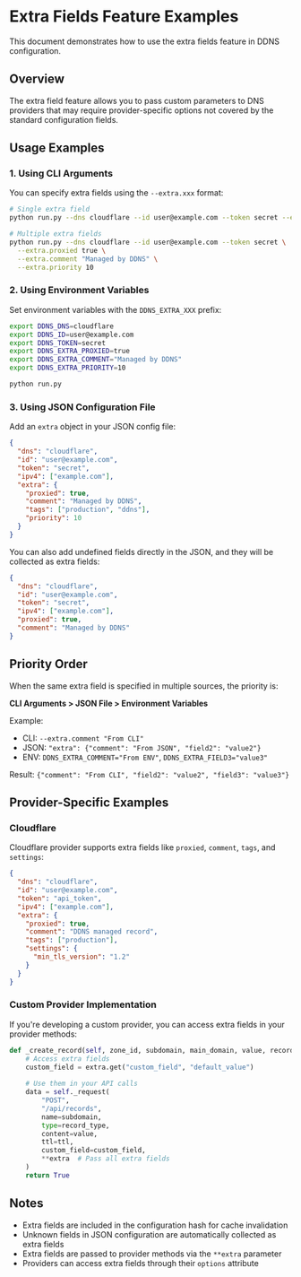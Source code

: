 # Extra Fields Feature Examples

This document demonstrates how to use the extra fields feature in DDNS configuration.

## Overview

The extra field feature allows you to pass custom parameters to DNS providers that may require provider-specific options not covered by the standard configuration fields.

## Usage Examples

### 1. Using CLI Arguments

You can specify extra fields using the `--extra.xxx` format:

```bash
# Single extra field
python run.py --dns cloudflare --id user@example.com --token secret --extra.proxied true

# Multiple extra fields
python run.py --dns cloudflare --id user@example.com --token secret \
  --extra.proxied true \
  --extra.comment "Managed by DDNS" \
  --extra.priority 10
```

### 2. Using Environment Variables

Set environment variables with the `DDNS_EXTRA_XXX` prefix:

```bash
export DDNS_DNS=cloudflare
export DDNS_ID=user@example.com
export DDNS_TOKEN=secret
export DDNS_EXTRA_PROXIED=true
export DDNS_EXTRA_COMMENT="Managed by DDNS"
export DDNS_EXTRA_PRIORITY=10

python run.py
```

### 3. Using JSON Configuration File

Add an `extra` object in your JSON config file:

```json
{
  "dns": "cloudflare",
  "id": "user@example.com",
  "token": "secret",
  "ipv4": ["example.com"],
  "extra": {
    "proxied": true,
    "comment": "Managed by DDNS",
    "tags": ["production", "ddns"],
    "priority": 10
  }
}
```

You can also add undefined fields directly in the JSON, and they will be collected as extra fields:

```json
{
  "dns": "cloudflare",
  "id": "user@example.com",
  "token": "secret",
  "ipv4": ["example.com"],
  "proxied": true,
  "comment": "Managed by DDNS"
}
```

## Priority Order

When the same extra field is specified in multiple sources, the priority is:

**CLI Arguments > JSON File > Environment Variables**

Example:
- CLI: `--extra.comment "From CLI"`
- JSON: `"extra": {"comment": "From JSON", "field2": "value2"}`
- ENV: `DDNS_EXTRA_COMMENT="From ENV"`, `DDNS_EXTRA_FIELD3="value3"`

Result: `{"comment": "From CLI", "field2": "value2", "field3": "value3"}`

## Provider-Specific Examples

### Cloudflare

Cloudflare provider supports extra fields like `proxied`, `comment`, `tags`, and `settings`:

```json
{
  "dns": "cloudflare",
  "id": "user@example.com",
  "token": "api_token",
  "ipv4": ["example.com"],
  "extra": {
    "proxied": true,
    "comment": "DDNS managed record",
    "tags": ["production"],
    "settings": {
      "min_tls_version": "1.2"
    }
  }
}
```

### Custom Provider Implementation

If you're developing a custom provider, you can access extra fields in your provider methods:

```python
def _create_record(self, zone_id, subdomain, main_domain, value, record_type, ttl, line, extra):
    # Access extra fields
    custom_field = extra.get("custom_field", "default_value")
    
    # Use them in your API calls
    data = self._request(
        "POST",
        "/api/records",
        name=subdomain,
        type=record_type,
        content=value,
        ttl=ttl,
        custom_field=custom_field,
        **extra  # Pass all extra fields
    )
    return True
```

## Notes

- Extra fields are included in the configuration hash for cache invalidation
- Unknown fields in JSON configuration are automatically collected as extra fields
- Extra fields are passed to provider methods via the `**extra` parameter
- Providers can access extra fields through their `options` attribute
